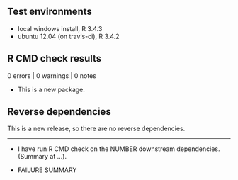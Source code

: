 ## Test environments
* local windows install, R 3.4.3
* ubuntu 12.04 (on travis-ci), R 3.4.2



## R CMD check results

0 errors | 0 warnings | 0 notes

* This is a new package.

## Reverse dependencies

This is a new release, so there are no reverse dependencies.

---

* I have run R CMD check on the NUMBER downstream dependencies.
  (Summary at ...). 
  
* FAILURE SUMMARY

